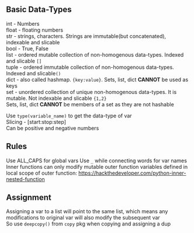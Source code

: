 ## Basic Data-Types
int - Numbers  
float - floating numbers  
str - strings, characters. Strings are immutable(but concatenated), indexable and slicable  
bool - True, False  
list - ordered mutable collection of non-homogenous data-types. Indexed and slicable `[]`  
tuple - ordered immutable collection of non-homogenous data-types.  Indexed and slicable`()`  
dict - also called hashmap. `{key:value}`. Sets, list, dict **CANNOT** be used as keys  
set - unordered collection of unique non-homogenous data-types. It is mutable. Not indexable and slicable `{1,2}`  
Sets, list, dict **CANNOT** be members of a set as they are not hashable  


Use `type(variable_name)` to get the data-type of var  
Slicing - [start:stop:step]  
Can be positive and negative numbers  

## Rules
Use ALL_CAPS for global vars
Use `_` while connecting words for var names
Inner functions can only modify mutable outer function variables defined in local scope of outer function: https://hackthedeveloper.com/python-inner-nested-function

## Assignment
Assigning a var to a list will point to the same list, which means any modifications to original var will also modify the subsequent var  
So use `deepcopy()` from `copy` pkg when copying and assigning a dup
